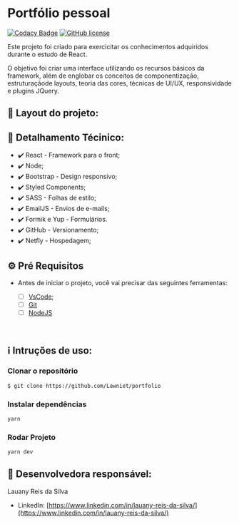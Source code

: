 # Portfólio pessoal
[![Codacy Badge](https://app.codacy.com/project/badge/Grade/e53d894b25d9406a91b8812793d13d79)](https://www.codacy.com/gh/Lawniet/portfolio/dashboard?utm_source=github.com&amp;utm_medium=referral&amp;utm_content=Lawniet/portfolio&amp;utm_campaign=Badge_Grade)
[![GitHub license](https://img.shields.io/github/license/Lawniet/portfolio)](https://github.com/Lawniet/portfolio/blob/master/LICENSE)

Este projeto foi criado para exercicitar os conhecimentos adquiridos durante o estudo de React.

O objetivo foi criar uma interface utilizando os recursos básicos da framework, além de englobar os conceitos de componentização, estruturaçãode layouts, teoria das cores, técnicas de UI/UX, responsividade e plugins JQuery.

## :link: Layout do projeto:

## :rocket: Detalhamento Técinico:

- ✔️ React - Framework para o front;
- ✔️ Node;
- ✔️ Bootstrap - Design responsivo;
- ✔️ Styled Components;
- ✔️ SASS - Folhas de estilo;
- ✔️ EmailJS - Envios de e-mails;
- ✔️ Formik e Yup - Formulários.
- ✔️ GitHub - Versionamento;
- ✔️ Netfly - Hospedagem;

## ⚙ Pré Requisitos

- Antes de iniciar o projeto, você vai precisar das seguintes ferramentas: 

    - [ ] [VsCode](https://code.visualstudio.com/download);
    - [ ] [Git](https://git-scm.com/)
    - [ ] [NodeJS](https://nodejs.org/en/download/)

<br>

## :information_source: Intruções de uso:
### Clonar o repositório
```bash
$ git clone https://github.com/Lawniet/portfolio
```

### Instalar dependências
```bash
yarn
```

### Rodar Projeto
```bash
yarn dev
```

## :seedling: Desenvolvedora responsável: 
Lauany Reis da Silva
- LinkedIn: [https://www.linkedin.com/in/lauany-reis-da-silva/](https://www.linkedin.com/in/lauany-reis-da-silva/)
